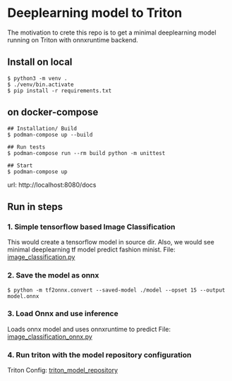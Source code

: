 # Deeplearning model to Triton

The motivation to crete this repo is to get a minimal deeplearning model running on Triton with onnxruntime backend.

## Install on local

```shell
$ python3 -m venv .
$ ./venv/bin.activate
$ pip install -r requirements.txt
```

## on docker-compose

```shell
## Installation/ Build
$ podman-compose up --build

## Run tests
$ podman-compose run --rm build python -m unittest

## Start
$ podman-compose up
```

url: http://localhost:8080/docs


## Run in steps

### 1. Simple tensorflow based Image Classification
This would create a tensorflow model in source dir.
Also, we would see minimal deeplearning tf model predict fashion minist.
File: [image_classification.py](image_classification.py)

### 2. Save the model as onnx
```shell
$ python -m tf2onnx.convert --saved-model ./model --opset 15 --output model.onnx
```

### 3. Load Onnx and use inference
Loads onnx model and uses onnxruntime to predict
File: [image_classification_onnx.py](image_classification_onnx.py)

### 4. Run triton with the model repository configuration
Triton Config: [triton_model_repository](./triton_model_repository)

